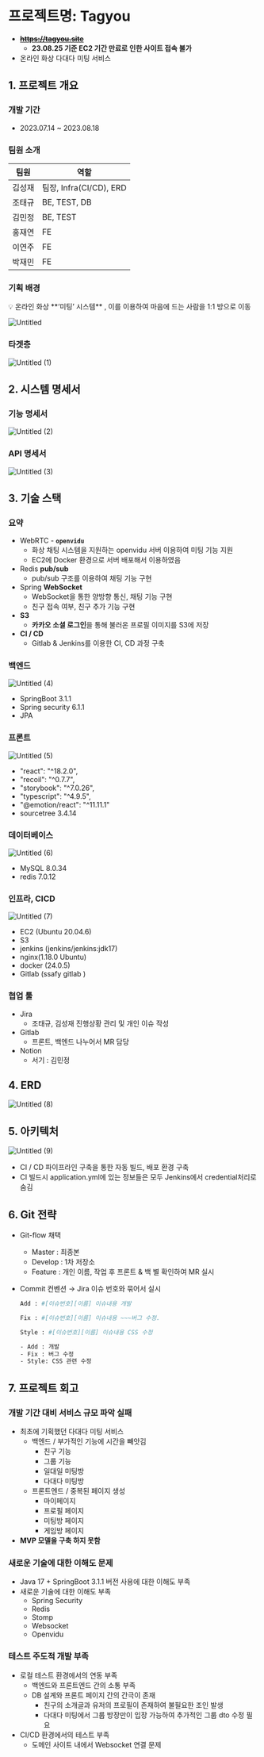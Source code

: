 # 프로젝트명: Tagyou
- ~~**https://tagyou.site**~~
    - **23.08.25 기준 EC2 기간 만료로 인한 사이트 접속 불가**
- 온라인 화상 다대다 미팅 서비스

## 1. 프로젝트 개요

### 개발 기간

- 2023.07.14 ~ 2023.08.18

### 팀원 소개

| 팀원 | 역할 |
| --- | --- |
| 김성재 | 팀장, Infra(CI/CD), ERD |
| 조태규 | BE, TEST, DB |
| 김민정 | BE, TEST |
| 홍재연 | FE |
| 이연주 | FE |
| 박재민 | FE |

### 기획 배경

<aside>
💡 온라인 화상 **‘미팅’ 시스템** , 이를 이용하여 마음에 드는 사람을 1:1 방으로 이동

</aside>

![Untitled](https://github.com/ssjjaa-algo/tagyou-meeting/assets/57981401/a7836d91-c167-4266-85e4-ad687b71f6d9)

### 타겟층

![Untitled (1)](https://github.com/ssjjaa-algo/tagyou-meeting/assets/57981401/279bbe66-9555-4af9-91c2-d503b7608cfb)

## 2. 시스템 명세서

### 기능 명세서

![Untitled (2)](https://github.com/ssjjaa-algo/tagyou-meeting/assets/57981401/c73dc02d-3e91-4d81-be98-eb6ab8d09872)


### API 명세서

![Untitled (3)](https://github.com/ssjjaa-algo/tagyou-meeting/assets/57981401/20b87a82-7302-4b39-a073-1c33308110c9)

## 3. 기술 스택

### 요약

- WebRTC - **`openvidu`**
    - 화상 채팅 시스템을 지원하는 openvidu 서버 이용하여 미팅 기능 지원
    - EC2에 Docker 환경으로 서버 배포해서 이용하였음
- Redis **pub/sub**
    - pub/sub 구조를 이용하여 채팅 기능 구현
- Spring **WebSocket**
    - WebSocket을 통한 양방향 통신, 채팅 기능 구현
    - 친구 접속 여부, 친구 추가 기능 구현
- **S3**
    - **카카오 소셜 로그인**을 통해 불러온 프로필 이미지를 S3에 저장
- **CI / CD**
    - Gitlab & Jenkins를 이용한 CI, CD 과정 구축

### 백엔드

![Untitled (4)](https://github.com/ssjjaa-algo/tagyou-meeting/assets/57981401/3dd889c6-79ee-478d-93d7-e4f3957e31c6)

- SpringBoot 3.1.1
- Spring security 6.1.1
- JPA

### 프론트

![Untitled (5)](https://github.com/ssjjaa-algo/tagyou-meeting/assets/57981401/5ead8c64-bb4f-412e-b7d0-dfff33aaf74e)

- "react": "^18.2.0",
- "recoil": "^0.7.7",
- "storybook": "^7.0.26",
- "typescript": "^4.9.5",
- "@emotion/react": "^11.11.1"
- sourcetree 3.4.14

### 데이터베이스

![Untitled (6)](https://github.com/ssjjaa-algo/tagyou-meeting/assets/57981401/e7dc8f67-7f5f-4744-9ce1-65b6ecc9303c)

- MySQL 8.0.34
- redis 7.0.12

### 인프라, CICD

![Untitled (7)](https://github.com/ssjjaa-algo/tagyou-meeting/assets/57981401/5784e8f6-4135-452b-bd0d-61582f841352)

- EC2 (Ubuntu 20.04.6)
- S3
- jenkins (jenkins/jenkins:jdk17)
- nginx(1.18.0 Ubuntu)
- docker (24.0.5)
- Gitlab (ssafy gitlab )

### 협업 툴

- Jira
    - 조태규, 김성재 진행상황 관리 및 개인 이슈 작성
- Gitlab
    - 프론트, 백엔드 나누어서 MR 담당
- Notion
    - 서기 : 김민정

## 4. ERD

![Untitled (8)](https://github.com/ssjjaa-algo/tagyou-meeting/assets/57981401/a58d4739-e5d1-4e73-a440-016cfc9d100c)

## 5. 아키텍처

![Untitled (9)](https://github.com/ssjjaa-algo/tagyou-meeting/assets/57981401/b5b7435a-ae8e-40a8-bd15-692292779568)

- CI / CD 파이프라인 구축을 통한 자동 빌드, 배포 환경 구축
- CI 빌드시 application.yml에 있는 정보들은 모두 Jenkins에서 credential처리로 숨김

## 6. Git 전략

- Git-flow 채택
    - Master : 최종본
    - Develop : 1차 저장소
    - Feature : 개인 이름, 작업 후 프론트 & 백 별 확인하여 MR 실시
- Commit 컨벤션 → Jira 이슈 번호와 묶어서 실시
    
    ```bash
    Add : #[이슈번호][이름] 이슈내용 개발
    
    Fix : #[이슈번호][이름] 이슈내용 ~~~버그 수정.
    
    Style : #[이슈번호][이름] 이슈내용 CSS 수정 
    
    - Add : 개발
    - Fix : 버그 수정
    - Style: CSS 관련 수정
    ```
    

## 7. 프로젝트 회고

### 개발 기간 대비 서비스 규모 파악 실패

- 최초에 기획했던 다대다 미팅 서비스
    - 백엔드 / 부가적인 기능에 시간을 빼앗김
        - 친구 기능
        - 그룹 기능
        - 일대일 미팅방
        - 다대다 미팅방
    - 프론트엔드 / 중복된 페이지 생성
        - 마이페이지
        - 프로필 페이지
        - 미팅방 페이지
        - 게임방 페이지
- **MVP 모델을 구축 하지 못함**

### 새로운 기술에 대한 이해도 문제

- Java 17 + SpringBoot 3.1.1 버전 사용에 대한 이해도 부족
- 새로운 기술에 대한 이해도 부족
    - Spring Security
    - Redis
    - Stomp
    - Websocket
    - Openvidu

### 테스트 주도적 개발 부족

- 로컬 테스트 환경에서의 연동 부족
    - 백엔드와 프론트엔드 간의 소통 부족
    - DB 설계와 프론트 페이지 간의 간극이 존재
        - 친구의 소개글과 유저의 프로필이 존재하여 불필요한 조인 발생
        - 다대다 미팅에서 그룹 방장만이 입장 가능하여 추가적인 그룹 dto 수정 필요
- CI/CD 환경에서의 테스트 부족
    - 도메인 사이트 내에서 Websocket 연결 문제
